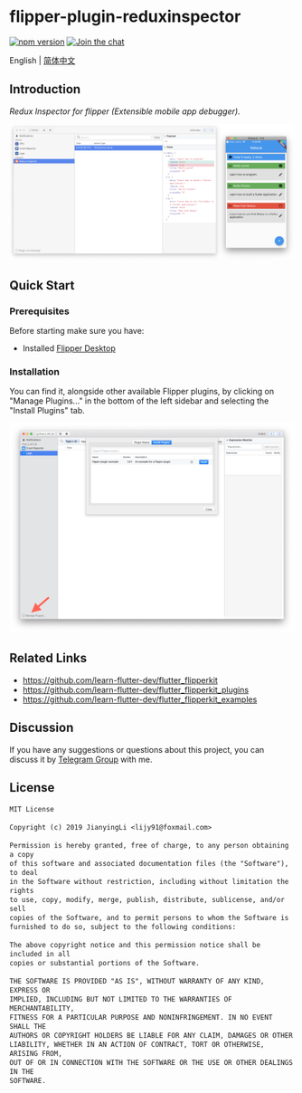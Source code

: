 # flipper-plugin-reduxinspector

[![npm version][npm-image]][npm-url]
[![Join the chat][telegram-image]][telegram-url]

[npm-image]: https://img.shields.io/npm/v/flipper-plugin-reduxinspector.svg
[npm-url]: https://www.npmjs.com/package/flipper-plugin-reduxinspector
[telegram-image]:https://img.shields.io/badge/chat-on%20telegram-blue.svg
[telegram-url]: https://t.me/joinchat/I4jz1FE5sBGk7V0jUpzSXg

English | [简体中文](./README.zh_CN.md)

## Introduction

*Redux Inspector for flipper (Extensible mobile app debugger).*

![](./snapshots/snapshot.png)

## Quick Start

### Prerequisites

Before starting make sure you have:

- Installed [Flipper Desktop](https://fbflipper.com)

### Installation

You can find it, alongside other available Flipper plugins, by clicking on "Manage Plugins..." in the bottom of the left sidebar and selecting the "Install Plugins" tab.

![](./snapshots/install-plugins.png)

## Related Links

- https://github.com/learn-flutter-dev/flutter_flipperkit
- https://github.com/learn-flutter-dev/flutter_flipperkit_plugins
- https://github.com/learn-flutter-dev/flutter_flipperkit_examples

## Discussion

If you have any suggestions or questions about this project, you can discuss it by [Telegram Group](https://t.me/joinchat/I4jz1FE5sBGk7V0jUpzSXg) with me.

## License

```
MIT License

Copyright (c) 2019 JianyingLi <lijy91@foxmail.com>

Permission is hereby granted, free of charge, to any person obtaining a copy
of this software and associated documentation files (the "Software"), to deal
in the Software without restriction, including without limitation the rights
to use, copy, modify, merge, publish, distribute, sublicense, and/or sell
copies of the Software, and to permit persons to whom the Software is
furnished to do so, subject to the following conditions:

The above copyright notice and this permission notice shall be included in all
copies or substantial portions of the Software.

THE SOFTWARE IS PROVIDED "AS IS", WITHOUT WARRANTY OF ANY KIND, EXPRESS OR
IMPLIED, INCLUDING BUT NOT LIMITED TO THE WARRANTIES OF MERCHANTABILITY,
FITNESS FOR A PARTICULAR PURPOSE AND NONINFRINGEMENT. IN NO EVENT SHALL THE
AUTHORS OR COPYRIGHT HOLDERS BE LIABLE FOR ANY CLAIM, DAMAGES OR OTHER
LIABILITY, WHETHER IN AN ACTION OF CONTRACT, TORT OR OTHERWISE, ARISING FROM,
OUT OF OR IN CONNECTION WITH THE SOFTWARE OR THE USE OR OTHER DEALINGS IN THE
SOFTWARE.
```
